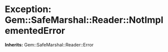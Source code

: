 # Exception: Gem::SafeMarshal::Reader::NotImplementedError
**Inherits:** Gem::SafeMarshal::Reader::Error
    




